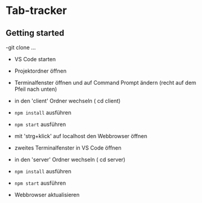 # Tab-tracker

## Getting started

-git clone ...
- VS Code starten
- Projektordner öffnen
- Terminalfenster öffnen und auf Command Prompt ändern (recht auf dem Pfeil nach unten)

- in den 'client' Ordner wechseln ( cd client)
- `npm install` ausführen
- `npm start` ausführen
- mit 'strg+klick' auf localhost den Webbrowser öffnen
- zweites Terminalfenster in VS Code öffnen 

- in den 'server' Ordner wechseln ( cd server)
- `npm install` ausführen
- `npm start` ausführen
- Webbrowser aktualisieren